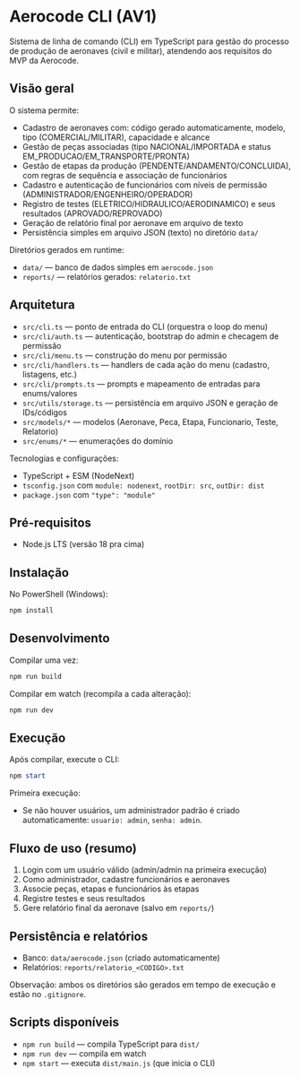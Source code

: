 # Aerocode CLI (AV1)

Sistema de linha de comando (CLI) em TypeScript para gestão do processo de produção de aeronaves (civil e militar), atendendo aos requisitos do MVP da Aerocode.

## Visão geral

O sistema permite:

- Cadastro de aeronaves com: código gerado automaticamente, modelo, tipo (COMERCIAL/MILITAR), capacidade e alcance
- Gestão de peças associadas (tipo NACIONAL/IMPORTADA e status EM_PRODUCAO/EM_TRANSPORTE/PRONTA)
- Gestão de etapas da produção (PENDENTE/ANDAMENTO/CONCLUIDA), com regras de sequência e associação de funcionários
- Cadastro e autenticação de funcionários com níveis de permissão (ADMINISTRADOR/ENGENHEIRO/OPERADOR)
- Registro de testes (ELETRICO/HIDRAULICO/AERODINAMICO) e seus resultados (APROVADO/REPROVADO)
- Geração de relatório final por aeronave em arquivo de texto
- Persistência simples em arquivo JSON (texto) no diretório `data/`

Diretórios gerados em runtime:
- `data/` — banco de dados simples em `aerocode.json`
- `reports/` — relatórios gerados: `relatorio.txt`

## Arquitetura

- `src/cli.ts` — ponto de entrada do CLI (orquestra o loop do menu)
- `src/cli/auth.ts` — autenticação, bootstrap do admin e checagem de permissão
- `src/cli/menu.ts` — construção do menu por permissão
- `src/cli/handlers.ts` — handlers de cada ação do menu (cadastro, listagens, etc.)
- `src/cli/prompts.ts` — prompts e mapeamento de entradas para enums/valores
- `src/utils/storage.ts` — persistência em arquivo JSON e geração de IDs/códigos
- `src/models/*` — modelos (Aeronave, Peca, Etapa, Funcionario, Teste, Relatorio)
- `src/enums/*` — enumerações do domínio

Tecnologias e configurações:
- TypeScript + ESM (NodeNext)
- `tsconfig.json` com `module: nodenext`, `rootDir: src`, `outDir: dist`
- `package.json` com `"type": "module"`

## Pré-requisitos

- Node.js LTS (versão 18 pra cima)

## Instalação

No PowerShell (Windows):

```powershell
npm install
```

## Desenvolvimento

Compilar uma vez:

```powershell
npm run build
```

Compilar em watch (recompila a cada alteração):

```powershell
npm run dev
```

## Execução

Após compilar, execute o CLI:

```powershell
npm start
```

Primeira execução:
- Se não houver usuários, um administrador padrão é criado automaticamente: `usuario: admin`, `senha: admin`.

## Fluxo de uso (resumo)

1. Login com um usuário válido (admin/admin na primeira execução)
2. Como administrador, cadastre funcionários e aeronaves
3. Associe peças, etapas e funcionários às etapas
4. Registre testes e seus resultados
5. Gere relatório final da aeronave (salvo em `reports/`)

## Persistência e relatórios

- Banco: `data/aerocode.json` (criado automaticamente)
- Relatórios: `reports/relatorio_<CODIGO>.txt`

Observação: ambos os diretórios são gerados em tempo de execução e estão no `.gitignore`.

## Scripts disponíveis

- `npm run build` — compila TypeScript para `dist/`
- `npm run dev` — compila em watch
- `npm start` — executa `dist/main.js` (que inicia o CLI)

